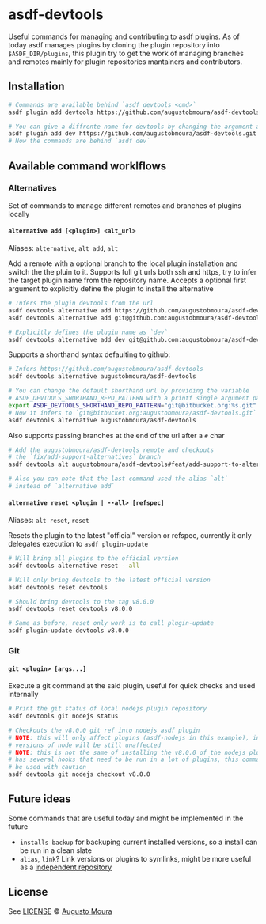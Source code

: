 # asdf-devtools

Useful commands for managing and contributing to asdf plugins. As of today asdf
manages plugins by cloning the plugin repository into `$ASDF_DIR/plugins`, this
plugin try to get the work of managing branches and remotes mainly for plugin
repositories mantainers and contributors.

## Installation

``` bash
# Commands are available behind `asdf devtools <cmd>`
asdf plugin add devtools https://github.com/augustobmoura/asdf-devtools.git

# You can give a diffrente name for devtools by changing the argument after add
asdf plugin add dev https://github.com/augustobmoura/asdf-devtools.git
# Now the commands are behind `asdf dev`
```

## Available command worklflows

### Alternatives

Set of commands to manage different remotes and branches of plugins locally

#### `alternative add [<plugin>] <alt_url>`

Aliases: `alternative`, `alt add`, `alt`

Add a remote with a optional branch to the local plugin installation and switch
the the pluin to it. Supports full git urls both ssh and https, try to infer the
target plugin name from the repository name. Accepts a optional first argument
to explicitly define the plugin to install the alternative

``` bash
# Infers the plugin devtools from the url
asdf devtools alternative add https://github.com/augustobmoura/asdf-devtools.git
asdf devtools alternative add git@github.com:augustobmoura/asdf-devtools.git

# Explicitly defines the plugin name as `dev`
asdf devtools alternative add dev git@github.com:augustobmoura/asdf-devtools.git
```

Supports a shorthand syntax defaulting to github:

``` bash
# Infers https://github.com/augustobmoura/asdf-devtools
asdf devtools alternative augustobmoura/asdf-devtools

# You can change the default shorthand url by providing the variable
# ASDF_DEVTOOLS_SHORTHAND_REPO_PATTERN with a printf single argument pattern
export ASDF_DEVTOOLS_SHORTHAND_REPO_PATTERN="git@bitbucket.org:%s.git"
# Now it infers to `git@bitbucket.org:augustobmoura/asdf-devtools.git`
asdf devtools alternative augustobmoura/asdf-devtools
```

Also supports passing branches at the end of the url after a `#` char
``` bash
# Add the augustobmoura/asdf-devtools remote and checkouts
# the `fix/add-support-alternatives` branch
asdf devtools alt augustobmoura/asdf-devtools#feat/add-support-to-alternatives

# Also you can note that the last command used the alias `alt`
# instead of `alternative add`
```

#### `alternative reset <plugin | --all> [refspec]`

Aliases: `alt reset`, `reset`

Resets the plugin to the latest "official" version or refspec, currently it only
delegates execution to `asdf plugin-update`

``` bash
# Will bring all plugins to the official version
asdf devtools alternative reset --all

# Will only bring devtools to the latest official version
asdf devtools reset devtools

# Should bring devtools to the tag v8.0.0
asdf devtools reset devtools v8.0.0

# Same as before, reset only work is to call plugin-update
asdf plugin-update devtools v8.0.0
```

### Git

#### `git <plugin> [args...]`

Execute a git command at the said plugin, useful for quick checks and used
internally

``` bash
# Print the git status of local nodejs plugin repository
asdf devtools git nodejs status

# Checkouts the v8.0.0 git ref into nodejs asdf plugin
# NOTE: this will only affect plugins (asdf-nodejs in this example), installed
# versions of node will be still unaffected
# NOTE: this is not the same of installing the v8.0.0 of the nodejs plugin, asdf
# has several hooks that need to be run in a lot of plugins, this command should
# be used with caution
asdf devtools git nodejs checkout v8.0.0
```

## Future ideas

Some commands that are useful today and might be implemented in the future
- `installs backup` for backuping current installed versions, so a install can be run in
  a clean slate
- `alias`, `link`? Link versions or plugins to symlinks, might be more useful as
  a [independent repository](https://github.com/andrewthauer/asdf-alias)

## License

See [LICENSE](LICENSE) © [Augusto Moura](https://github.com/augustobmoura)
